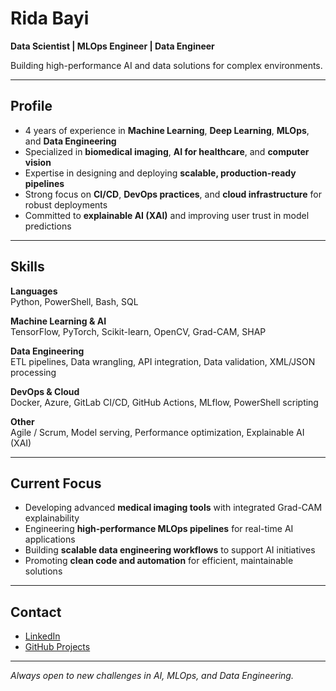 # Rida Bayi

**Data Scientist | MLOps Engineer | Data Engineer**

Building high-performance AI and data solutions for complex environments.

---

## Profile

- 4 years of experience in **Machine Learning**, **Deep Learning**, **MLOps**, and **Data Engineering**
- Specialized in **biomedical imaging**, **AI for healthcare**, and **computer vision**
- Expertise in designing and deploying **scalable, production-ready pipelines**
- Strong focus on **CI/CD**, **DevOps practices**, and **cloud infrastructure** for robust deployments
- Committed to **explainable AI (XAI)** and improving user trust in model predictions

---

## Skills

**Languages**  
Python, PowerShell, Bash, SQL

**Machine Learning & AI**  
TensorFlow, PyTorch, Scikit-learn, OpenCV, Grad-CAM, SHAP

**Data Engineering**  
ETL pipelines, Data wrangling, API integration, Data validation, XML/JSON processing

**DevOps & Cloud**  
Docker, Azure, GitLab CI/CD, GitHub Actions, MLflow, PowerShell scripting

**Other**  
Agile / Scrum, Model serving, Performance optimization, Explainable AI (XAI)

---

## Current Focus

- Developing advanced **medical imaging tools** with integrated Grad-CAM explainability
- Engineering **high-performance MLOps pipelines** for real-time AI applications
- Building **scalable data engineering workflows** to support AI initiatives
- Promoting **clean code and automation** for efficient, maintainable solutions

---

## Contact

- [LinkedIn](https://www.linkedin.com/in/rida-bayi)
- [GitHub Projects](https://github.com/ridabayi?tab=repositories)

---

*Always open to new challenges in AI, MLOps, and Data Engineering.*
